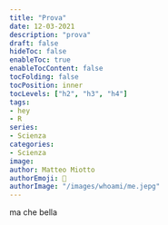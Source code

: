```yaml
---
title: "Prova"
date: 12-03-2021
description: "prova"
draft: false
hideToc: false
enableToc: true
enableTocContent: false
tocFolding: false
tocPosition: inner
tocLevels: ["h2", "h3", "h4"]
tags:
- hey
- R
series:
- Scienza
categories:
- Scienza
image:
author: Matteo Miotto
authorEmoji: 🤖
authorImage: "/images/whoami/me.jepg"
---
```

ma che bella